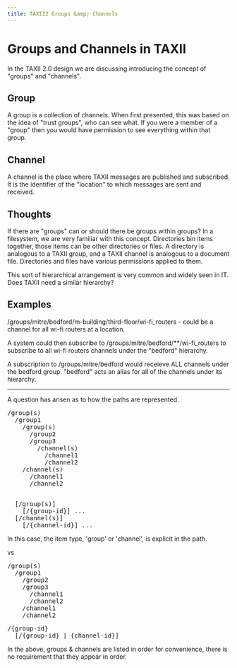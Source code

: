 ```yaml
---
title: TAXII2 Groups &amp; Channels
---
```

# Groups and Channels in TAXII

In the TAXII 2.0 design we are discussing introducing the concept of "groups" and "channels".

## Group

A group is a collection of channels. When first presented, this was based on the idea of "trust groups", who can see what.
If you were a member of a "group" then you would have permission to see everything within that group.

## Channel

A channel is the place where TAXII messages are published and subscribed. It is the identifier of the "location" to which
messages are sent and received.

## Thoughts

If there are "groups" can or should there be groups within groups? In a filesystem, we are very familiar with this concept.
Directories bin items together, those items can be other directories or files. A directory is analogous to a TAXII group, and 
a TAXII channel is analogous to a document file. Directories and files have various permissions applied to them.

This sort of hierarchical arrangement is very common and widely seen in IT. Does TAXII need a similar hierarchy?

## Examples

/groups/mitre/bedford/m-building/third-floor/wi-fi_routers - could be a channel for all wi-fi routers at a location.

A system could then subscribe to /groups/mitre/bedford/**/wi-fi_routers to subscribe to all wi-fi routers channels
under the "bedford" hierarchy.

A subscription to /groups/mitre/bedford would receieve ALL channels under the bedford group. "bedford" acts an alias
for all of the channels under its hierarchy.

---

A question has arisen as to how the paths are represented.

<pre>
/group(s)
  /group1
    /group(s)
      /group2
      /group3
        /channel(s)
          /channel1
          /channel2
    /channel(s)
      /channel1
      /channel2
</pre>        
        
<pre>        
  [/group(s)]
    [/{group-id}] ...
  [/channel(s)]
    [/{channel-id}] ...
</pre>			

In this case, the item type, 'group' or 'channel', is explicit in the path.

vs

<pre>
/group(s)
  /group1
    /group2
    /group3
      /channel1
      /channel2
    /channel1
    /channel2
</pre>

<pre>
/{group-id}
  [/{group-id} | {channel-id}]
</pre>
In the above, groups & channels are listed in order for convenience, there is no requirement that they appear in order.

